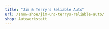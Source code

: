 ```yaml
---
title: "Jim & Terry's Reliable Auto"
url: /snow-shoe/jim-und-terrys-reliable-auto/
shop: Autowerkstatt
---
```

